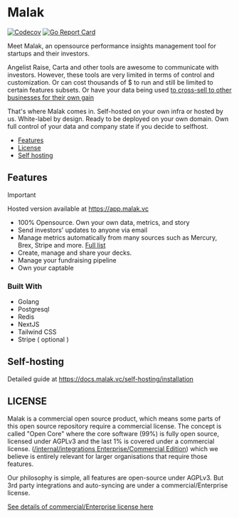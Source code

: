 # Malak

[![Codecov](https://codecov.io/gh/ayinke-llc/malak/graph/badge.svg?token=J1AVNTOCVY)](https://codecov.io/gh/ayinke-llc/malak)
[![Go Report Card](https://goreportcard.com/badge/github.com/ayinke-llc/malak)](https://goreportcard.com/report/github.com/ayinke-llc/malak)

Meet Malak, an opensource performance insights management tool for startups and their investors.

Angelist Raise, Carta and other tools are awesome to communicate with investors. However, these tools are very
limited in terms of control and customization. Or can cost thousands of $ to run and still be
limited to certain features subsets. Or have your data being used [to cross-sell to other businesses for
their own gain](https://x.com/karrisaarinen/status/1743398553500971331)

That's where Malak comes in. Self-hosted on your own infra or hosted by us.
White-label by design. Ready to be deployed on your own domain.
Own full control of your data and company state if you decide to selfhost.

- [Features](#features)
- [License](#license)
- [Self hosting](#self-hosting)

## Features

> [!IMPORTANT]
> Hosted version available at <https://app.malak.vc>

- 100% Opensource. Own your own data, metrics, and story
- Send investors' updates to anyone via email
- Manage metrics automatically from many sources such as Mercury,
  Brex, Stripe and more. [Full list](https://malak.vc/integrations)
- Create, manage and share your decks.
- Manage your fundraising pipeline
- Own your captable

### Built With

- Golang
- Postgresql
- Redis
- NextJS
- Tailwind CSS
- Stripe ( optional )

## Self-hosting

Detailed guide at <https://docs.malak.vc/self-hosting/installation>

## LICENSE

Malak is a commercial open source product, which means some parts of this
open source repository require a commercial license. The concept is
called "Open Core" where the core software (99%) is fully open source,
licensed under AGPLv3 and the last 1% is covered under a
commercial license.
([/internal/integrations Enterprise/Commercial Edition](https://github.com/ayinke-llc/malak/tree/main/internal/integrations)) which we
believe is entirely relevant for larger
organisations that require those features.

Our philosophy is simple, all features are open-source under AGPLv3.
But 3rd party integrations and auto-syncing are under a commercial/Enterprise license.

[See details of commercial/Enterprise license here](https://github.com/ayinke-llc/malak/tree/main/internal/integrations#readme)

